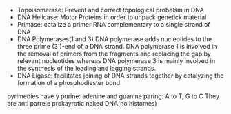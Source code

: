 - Topoisomerase: Prevent and correct topological probelsm in DNA 
 - DNA Helicase: Motor Proteins in order to unpack genetick material
 - Primase: catalize a primer RNA complementary to a single strand of DNA 
 - DNA Polymerases(1 and 3):DNA polymerase adds nucleotides to the three prime (3')-end of a DNA strand. DNA polymerase 1 is involved in the removal of primers from the fragments and replacing the gap by relevant nucleotides whereas DNA polymerase 3 is mainly involved in the synthesis of the leading and lagging strands.  
 - DNA Ligase: facilitates  joining of DNA strands together by catalyzing the formation of a phosphodiester bond

pyrimedies have y
purine: adenine and guanine
paring: A to T, G to C
They are anti parrele
prokayrotic naked DNA(no histomes)

<!--stackedit_data:
eyJoaXN0b3J5IjpbMTE3OTYwODk4MSwtOTAyNzQwMDksOTE5Mz
c3NjUyLC0yMDg2MTgyNTU2LDQ1MjI0NjUyMiwtMjA4ODc0NjYx
Ml19
-->